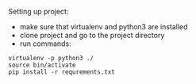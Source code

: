 Setting up project:

* make sure that virtualenv and python3 are installed
* clone project and go to the project directory
* run commands:
```
virtualenv -p python3 ./
source bin/activate
pip install -r requrements.txt
```

